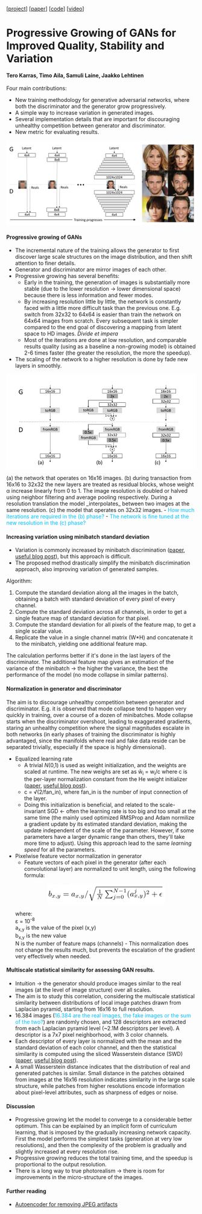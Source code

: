 [[project](https://research.nvidia.com/publication/2017-10_Progressive-Growing-of)] [[paper](https://arxiv.org/abs/1710.10196)] [[code](https://github.com/tkarras/progressive_growing_of_gans)] [[video](https://www.youtube.com/watch?v=G06dEcZ-QTg&feature=youtu.be)]

# Progressive Growing of GANs for Improved Quality, Stability and Variation
**Tero Karras, Timo Aila, Samuli Laine, Jaakko Lehtinen**
<br>
<br>
Four main contributions:
- New training methodology for generative adversarial networks, where both the discriminator and the generator grow progressively.
- A simple way to increase variation in generated images.
- Several implementation details that are important for discouraging unhealthy competition between generator and discriminator.
- New metric for evaluating results.

<p align="center">
  <img src="img/Karras2018_overview.png">
</p>

#### Progressive growing of GANs
- The incremental nature of the training allows the generator to first discover large scale structures on the image distribution, and then shift attention to finer details.
- Generator and discriminator are mirror images of each other.
- Progressive growing has several benefits:
  - Early in the training, the generation of images is substantially more stable (due to the lower resolution &rarr; lower dimensional space) because there is less information and fewer modes.
  - By increasing resolution little by little, the network is constantly faced with a little more difficult task than the previous one. E.g. switch from 32x32 to 64x64 is easier than train the network on 64x64 images from scratch. Every subsequent task is simpler compared to the end goal of discovering a mapping from latent space to HD images. _Divide et impera_
  - Most of the iterations are done at low resolution, and comparable results quality (using as a baseline a non-growing model) is obtained 2-6 times faster (the greater the resolution, the more the speedup).
- The scaling of the network to a higher resolution is done by fade new layers in smoothly.

<p align="center">
<img align="center" src="img/karras2018_model.png">
</p>
(a) the network that operates on 16x16 images. (b) during transaction from 16x16 to 32x32 the new layers are treated as residual blocks, whose weight &alpha; increase linearly from 0 to 1. The image resolution is doubled or halved using neighbor filtering and average pooling respectively. During a resolution translation the model _interpolates_ between two images at the same resolution. (c) the model that operates on 32x32 images.
  - <span style="color:deepskyblue">How much iterations are required in the (b) phase?</span>
  - <span style="color:deepskyblue">The network is fine tuned at the new resolution in the (c) phase?</span>

#### Increasing variation using minibatch standard deviation
- Variation is commonly increased by minibatch discrimination ([paper](https://arxiv.org/abs/1606.03498), [useful blog post](https://www.inference.vc/understanding-minibatch-discrimination-in-gans/)), but this approach is difficult.
- The proposed method drastically simplify the minibatch discrimination approach, also improving variation of generated samples.

Algorithm:

1. Compute the standard deviation along all the images in the batch, obtaining a batch with standard deviation of every pixel of every channel.
2. Compute the standard deviation across all channels, in order to get a single feature map of standard deviation for that pixel.
3. Compute the standard deviation for all pixels of the feature map, to get a single scalar value.
4. Replicate the value in a single channel matrix (W*H) and concatenate it to the minibatch, yielding one additional feature map.

The calculation performs better if it's done in the last layers of the discriminator. The additional feature map gives an estimation of the variance of the minibatch &rarr; the  higher the variance, the best the performance of the model (no mode collapse in similar patterns).

#### Normalization in generator and discriminator
The aim is to discourage unhealthy competition between generator and discriminator. E.g. it is observed that mode collapse tend to happen very quickly in training, over a course of a dozen of minibatches. Mode collapse starts when the discriminator overshoot, leading to exaggerated gradients, staring an unhealthy competition where the signal magnitudes escalate in both networks (in early phases of training the discriminator is highly advantaged, since the manifolds where real and fake data reside can be separated trivially, especially if the space is highly dimensional).

- Equalized learning rate
  - A trivial _N_(0,1) is used as weight initialization, and the weights are scaled at runtime. The new weighs are set as w&#770;<sub>i</sub> = w<sub>i</sub>/c where c is the per-layer normalization constant from the He weight initializer ([paper](https://arxiv.org/abs/1502.01852), [useful blog post](https://towardsdatascience.com/weight-initialization-techniques-in-neural-networks-26c649eb3b78)).
  - c = &radic;(2/fan_in), where fan_in is the number of input connection of the layer.
  - Doing this initialization is beneficial, and related to the scale-invariant SGD &larr; often the learning rate is too big and too small at the same time (the mainly used optimized RMSProp and Adam normilize a gradient update by its estimated standard deviation, making the update independent of the scale of the parameter. However, if some parameters have a larger dynamic range than others, they'll take more time to adjust). Using this approach lead to the same _learning speed_ for all the parameters.
- Pixelwise feature vector normalization in generator
  - Feature vectors of each pixel in the generator (after each convolutional layer) are normalized to unit length, using the following formula:
  <p align="center">
    <img src="img/karras2018_eq1.png">
  </p>
  where:<br>&epsilon; = 10<sup>-8</sup><br>a<sub>x,y</sub> is the value of the pixel (x,y)<br>b<sub>x,y</sub> is the new value<br>N is the number of feature maps (channels)
  - This normalization does not change the results much, but prevents the escalation of the gradient very effectively when needed.

#### Multiscale statistical similarity for assessing GAN results.
- Intuition &rarr; the generator should produce images similar to the real images (at the level of image structure) over all scales.
- The aim is to study this correlation, considering the multiscale statistical similarity between distributions of local image patches drawn from Laplacian pyramid, starting from 16x16 to full resolution.
- 16.384 images (<span style="color:deepskyblue">16.384 are the real images, the fake images or the sum of the two?</span>) are randomly chosen, and 128 descriptors are extracted from each Laplacian pyramid level (~2.1M descriptors per level). A descriptor is a 7x7 pixel neighborhood, with 3 color channels.
- Each descriptor of every layer is normalized with the mean and the standard deviation of each color channel, and then the statistical similarity is computed using the sliced Wasserstein distance (SWD) ([paper](https://link.springer.com/chapter/10.1007/978-3-642-24785-9_37), [useful blog post](http://www.numerical-tours.com/matlab/optimaltransp_4_matching_sliced/)).
- A small Wasserstein distance indicates that the distribution of real and generated patches is similar. Small distance in the patches obtained from images at the 16x16 resolution indicates similarity in the large scale structure, while patches from higher resolutions encode information about pixel-level attributes, such as sharpness of edges or noise.

#### Discussion
- Progressive growing let the model to converge to a considerable better optimum. This can be explained by an implicit form of curriculum learning, that is imposed by the gradually increasing network capacity. First the model performs the simplest tasks (generation at very low resolutions), and then the complexity of the problem is gradually and slightly increased at every resolution rise.
- Progressive growing reduces the total training time, and the speedup is proportional to the output resolution.
- There is a long way to true photorealism &rarr; there is room for improvements in the micro-structure of the images.


#### Further reading
- [Autoencoder for removing JPEG artifacts](https://arxiv.org/abs/1606.08921)

